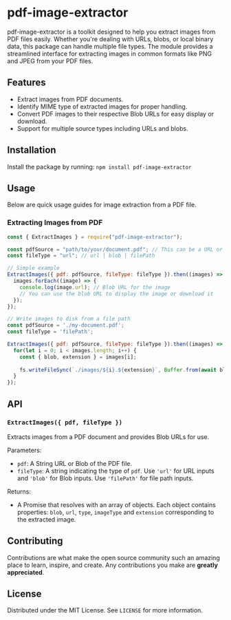 # pdf-image-extractor

pdf-image-extractor is a toolkit designed to help you extract images from PDF files easily. Whether you're dealing with URLs, blobs, or local binary data, this package can handle multiple file types. The module provides a streamlined interface for extracting images in common formats like PNG and JPEG from your PDF files.

## Features

- Extract images from PDF documents.
- Identify MIME type of extracted images for proper handling.
- Convert PDF images to their respective Blob URLs for easy display or download.
- Support for multiple source types including URLs and blobs.

## Installation

Install the package by running:
`npm install pdf-image-extractor`

## Usage

Below are quick usage guides for image extraction from a PDF file.

### Extracting Images from PDF

```javascript
const { ExtractImages } = require("pdf-image-extractor");

const pdfSource = "path/to/your/document.pdf"; // This can be a URL or a Blob or a file path
const fileType = "url"; // url | blob | filePath

// Simple example
ExtractImages({ pdf: pdfSource, fileType: fileType }).then((images) => {
  images.forEach((image) => {
    console.log(image.url); // Blob URL for the image
    // You can use the blob URL to display the image or download it
  });
});

// Write images to disk from a file path
const pdfSource = './my-document.pdf';
const fileType = 'filePath';

ExtractImages({ pdf: pdfSource, fileType: fileType }).then((images) => {
  for(let i = 0; i < images.length; i++) {
    const { blob, extension } = images[i];
    
    fs.writeFileSync(`./images/${i}.${extension}`, Buffer.from(await blob.arrayBuffer()));
  }
});
```

## API

### `ExtractImages({ pdf, fileType })`

Extracts images from a PDF document and provides Blob URLs for use.

Parameters:

- `pdf`: A String URL or Blob of the PDF file.
- `fileType`: A string indicating the type of `pdf`. Use `'url'` for URL inputs and `'blob'` for Blob inputs. Use `'filePath'` for file path inputs.

Returns:

- A Promise that resolves with an array of objects. Each object contains properties: `blob`, `url`, `type`, `imageType` and `extension` corresponding to the extracted image.

## Contributing

Contributions are what make the open source community such an amazing place to learn, inspire, and create. Any contributions you make are **greatly appreciated**.

## License

Distributed under the MIT License. See `LICENSE` for more information.
